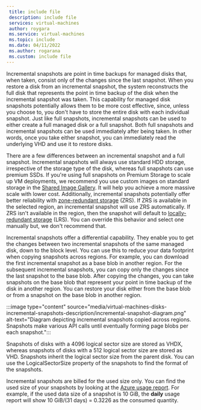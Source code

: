 ```yaml
---
 title: include file
 description: include file
 services: virtual-machines
 author: roygara
 ms.service: virtual-machines
 ms.topic: include
 ms.date: 04/11/2022
 ms.author: rogarana
 ms.custom: include file
---
```


Incremental snapshots are point in time backups for managed disks that, when taken, consist only of the changes since the last snapshot. When you restore a disk from an incremental snapshot, the system reconstructs the full disk that represents the point in time backup of the disk when the incremental snapshot was taken. This capability for managed disk snapshots potentially allows them to be more cost effective, since, unless you choose to, you don't have to store the entire disk with each individual snapshot. Just like full snapshots, incremental snapshots can be used to either create a full managed disk or a full snapshot. Both full snapshots and incremental snapshots can be used immediately after being taken. In other words, once you take either snapshot, you can immediately read the underlying VHD and use it to restore disks.

There are a few differences between an incremental snapshot and a full snapshot. Incremental snapshots will always use standard HDD storage, irrespective of the storage type of the disk, whereas full snapshots can use premium SSDs. If you're using full snapshots on Premium Storage to scale up VM deployments, we recommend you use custom images on standard storage in the [Shared Image Gallery](../articles/virtual-machines/shared-image-galleries.md). It will help you achieve a more massive scale with lower cost. Additionally, incremental snapshots potentially offer better reliability with [zone-redundant storage](../articles/storage/common/storage-redundancy.md) (ZRS). If ZRS is available in the selected region, an incremental snapshot will use ZRS automatically. If ZRS isn't available in the region, then the snapshot will default to [locally-redundant storage](../articles/storage/common/storage-redundancy.md) (LRS). You can override this behavior and select one manually but, we don't recommend that.

Incremental snapshots offer a differential capability. They enable you to get the changes between two incremental snapshots of the same managed disk, down to the block level. You can use this to reduce your data footprint when copying snapshots across regions.  For example, you can download the first incremental snapshot as a base blob in another region. For the subsequent incremental snapshots, you can copy only the changes since the last snapshot to the base blob. After copying the changes, you can take snapshots on the base blob that represent your point in time backup of the disk in another region. You can restore your disk either from the base blob or from a snapshot on the base blob in another region.

:::image type="content" source="media/virtual-machines-disks-incremental-snapshots-description/incremental-snapshot-diagram.png" alt-text="Diagram depicting incremental snapshots copied across regions. Snapshots make various API calls until eventually forming page blobs per each snapshot.":::

Snapshots of disks with a 4096 logical sector size are stored as VHDX, whereas snapshots of disks with a 512 logical sector size are stored as VHD. Snapshots inherit the logical sector size from the parent disk. You can use the LogicalSectorSize property of the snapshots to find the format of the snapshots.

Incremental snapshots are billed for the used size only. You can find the used size of your snapshots by looking at the [Azure usage report](../articles/cost-management-billing/understand/review-individual-bill.md). For example, if the used data size of a snapshot is 10 GiB, the **daily** usage report will show 10 GiB/(31 days) = 0.3226 as the consumed quantity.
